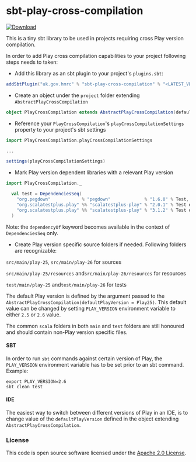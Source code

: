 
# sbt-play-cross-compilation

 [ ![Download](https://api.bintray.com/packages/hmrc/releases/sbt-play-cross-compilation/images/download.svg) ](https://bintray.com/hmrc/releases/sbt-play-cross-compilation/_latestVersion)

This is a tiny sbt library to be used in projects requiring cross Play version compilation.

In order to add Play cross compilation capabilities to your project following steps needs to taken:
* Add this library as an sbt plugin to your project's `plugins.sbt`:
```scala
addSbtPlugin("uk.gov.hmrc" % "sbt-play-cross-compilation" % "<LATEST_VERSION>")
```
* Create an object under the `project` folder extending `AbstractPlayCrossCompilation`
```scala
object PlayCrossCompilation extends AbstractPlayCrossCompilation(defaultPlayVersion = Play25)
```
* Reference your `PlayCrossCompilation`'s `playCrossCompilationSettings` property to your project's sbt settings
```scala
import PlayCrossCompilation.playCrossCompilationSettings

...

settings(playCrossCompilationSettings)
```
* Mark Play version dependent libraries with a relevant Play version
```scala
import PlayCrossCompilation._

  val test = DependenciesSeq(
    "org.pegdown"            % "pegdown"             % "1.6.0" % Test,
    "org.scalatestplus.play" %% "scalatestplus-play" % "2.0.1" % Test dependencyOf Play25,
    "org.scalatestplus.play" %% "scalatestplus-play" % "3.1.2" % Test dependencyOf Play26
  )
```
Note: the `dependencyOf` keyword becomes available in the context of `DependenciesSeq` only.

* Create Play version specific source folders if needed. Following folders are recognizable:

`src/main/play-25`, `src/main/play-26` for sources

`src/main/play-25/resources` and`src/main/play-26/resources` for resources

`test/main/play-25` and`test/main/play-26` for tests


The default Play version is defined by the argument passed to the `AbstractPlayCrossCompilation(defaultPlayVersion = Play25)`. This default value can be changed by setting `PLAY_VERSION` environment variable to either `2.5` or `2.6` value.

The common `scala` folders in both `main` and `test` folders are still honoured and should contain non-Play version specific files. 

#### SBT
In order to run `sbt` commands against certain version of Play, the `PLAY_VERSION` environment variable has to be set prior to an sbt command.
Example:
```
export PLAY_VERSION=2.6
sbt clean test
```

#### IDE
The easiest way to switch between different versions of Play in an IDE, is to change value of the `defaultPlayVersion` defined in the object extending `AbstractPlayCrossCompilation`.

### License

This code is open source software licensed under the [Apache 2.0 License]("http://www.apache.org/licenses/LICENSE-2.0.html").
